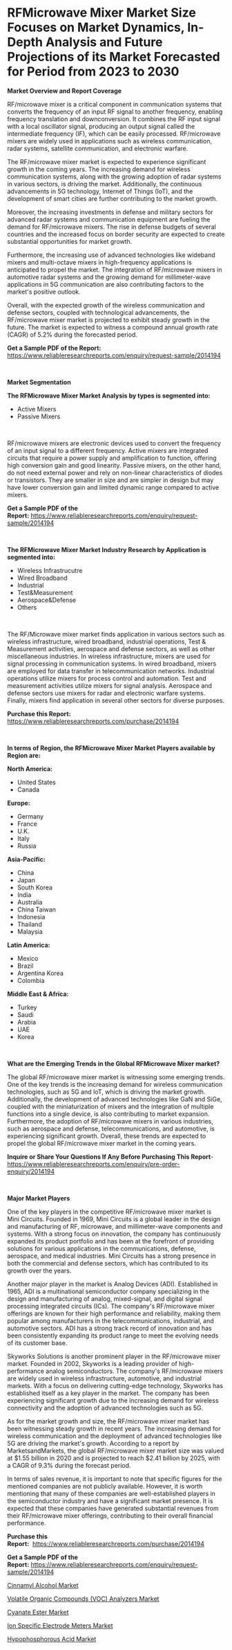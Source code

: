 <p><h1>RFMicrowave Mixer Market Size Focuses on Market Dynamics, In-Depth Analysis and Future Projections of its Market Forecasted for Period from 2023 to 2030</h1></p><p><strong>Market Overview and Report Coverage</strong></p>
<p><p>RF/microwave mixer is a critical component in communication systems that converts the frequency of an input RF signal to another frequency, enabling frequency translation and downconversion. It combines the RF input signal with a local oscillator signal, producing an output signal called the intermediate frequency (IF), which can be easily processed. RF/microwave mixers are widely used in applications such as wireless communication, radar systems, satellite communication, and electronic warfare.</p><p>The RF/microwave mixer market is expected to experience significant growth in the coming years. The increasing demand for wireless communication systems, along with the growing adoption of radar systems in various sectors, is driving the market. Additionally, the continuous advancements in 5G technology, Internet of Things (IoT), and the development of smart cities are further contributing to the market growth.</p><p>Moreover, the increasing investments in defense and military sectors for advanced radar systems and communication equipment are fueling the demand for RF/microwave mixers. The rise in defense budgets of several countries and the increased focus on border security are expected to create substantial opportunities for market growth.</p><p>Furthermore, the increasing use of advanced technologies like wideband mixers and multi-octave mixers in high-frequency applications is anticipated to propel the market. The integration of RF/microwave mixers in automotive radar systems and the growing demand for millimeter-wave applications in 5G communication are also contributing factors to the market's positive outlook.</p><p>Overall, with the expected growth of the wireless communication and defense sectors, coupled with technological advancements, the RF/microwave mixer market is projected to exhibit steady growth in the future. The market is expected to witness a compound annual growth rate (CAGR) of 5.2% during the forecasted period.</p></p>
<p><strong>Get a Sample PDF of the Report:</strong> <a href="https://www.reliableresearchreports.com/enquiry/request-sample/2014194">https://www.reliableresearchreports.com/enquiry/request-sample/2014194</a></p>
<p>&nbsp;</p>
<p><strong>Market Segmentation</strong></p>
<p><strong>The RFMicrowave Mixer Market Analysis by types is segmented into:</strong></p>
<p><ul><li>Active Mixers</li><li>Passive Mixers</li></ul></p>
<p>&nbsp;</p>
<p><p>RF/microwave mixers are electronic devices used to convert the frequency of an input signal to a different frequency. Active mixers are integrated circuits that require a power supply and amplification to function, offering high conversion gain and good linearity. Passive mixers, on the other hand, do not need external power and rely on non-linear characteristics of diodes or transistors. They are smaller in size and are simpler in design but may have lower conversion gain and limited dynamic range compared to active mixers.</p></p>
<p><strong>Get a Sample PDF of the Report:</strong>&nbsp;<a href="https://www.reliableresearchreports.com/enquiry/request-sample/2014194">https://www.reliableresearchreports.com/enquiry/request-sample/2014194</a></p>
<p>&nbsp;</p>
<p><strong>The RFMicrowave Mixer Market Industry Research by Application is segmented into:</strong></p>
<p><ul><li>Wireless Infrastrucutre</li><li>Wired Broadband</li><li>Industrial</li><li>Test&Measurement</li><li>Aerospace&Defense</li><li>Others</li></ul></p>
<p>&nbsp;</p>
<p><p>The RF/Microwave mixer market finds application in various sectors such as wireless infrastructure, wired broadband, industrial operations, Test & Measurement activities, aerospace and defense sectors, as well as other miscellaneous industries. In wireless infrastructure, mixers are used for signal processing in communication systems. In wired broadband, mixers are employed for data transfer in telecommunication networks. Industrial operations utilize mixers for process control and automation. Test and measurement activities utilize mixers for signal analysis. Aerospace and defense sectors use mixers for radar and electronic warfare systems. Finally, mixers find application in several other sectors for diverse purposes.</p></p>
<p><strong>Purchase this Report:</strong>&nbsp; <a href="https://www.reliableresearchreports.com/purchase/2014194">https://www.reliableresearchreports.com/purchase/2014194</a></p>
<p>&nbsp;</p>
<p><strong>In terms of Region, the RFMicrowave Mixer Market Players available by Region are:</strong></p>
<p>
    <p> <strong> North America: </strong>
        <ul>
            <li>United States</li>
            <li>Canada</li>
        </ul>
        </p> 
    <p> <strong> Europe: </strong>
        <ul>
            <li>Germany</li>
            <li>France</li>
            <li>U.K.</li>
            <li>Italy</li>
            <li>Russia</li>
        </ul>
        </p> 
    <p> <strong> Asia-Pacific: </strong>
        <ul>
            <li>China</li>
            <li>Japan</li>
            <li>South Korea</li>
            <li>India</li>
            <li>Australia</li>
            <li>China Taiwan</li>
            <li>Indonesia</li>
            <li>Thailand</li>
            <li>Malaysia</li>
        </ul>
        </p> 
    <p> <strong> Latin America: </strong>
        <ul>
            <li>Mexico</li>
            <li>Brazil</li>
            <li>Argentina Korea</li>
            <li>Colombia</li>
        </ul>
        </p> 
    <p> <strong> Middle East & Africa: </strong>
        <ul>
            <li>Turkey</li>
            <li>Saudi</li>
            <li>Arabia</li>
            <li>UAE</li>
            <li>Korea</li>
        </ul>
    </p>
    </p>
<p>&nbsp;</p>
<p><strong>What are the Emerging Trends in the Global RFMicrowave Mixer market?</strong></p>
<p><p>The global RF/microwave mixer market is witnessing some emerging trends. One of the key trends is the increasing demand for wireless communication technologies, such as 5G and IoT, which is driving the market growth. Additionally, the development of advanced technologies like GaN and SiGe, coupled with the miniaturization of mixers and the integration of multiple functions into a single device, is also contributing to market expansion. Furthermore, the adoption of RF/microwave mixers in various industries, such as aerospace and defense, telecommunications, and automotive, is experiencing significant growth. Overall, these trends are expected to propel the global RF/microwave mixer market in the coming years.</p></p>
<p><strong>Inquire or Share Your Questions If Any Before Purchasing This Report</strong>- <a href="https://www.reliableresearchreports.com/enquiry/pre-order-enquiry/2014194">https://www.reliableresearchreports.com/enquiry/pre-order-enquiry/2014194</a></p>
<p>&nbsp;</p>
<p><strong>Major Market Players</strong></p>
<p><p>One of the key players in the competitive RF/microwave mixer market is Mini Circuits. Founded in 1969, Mini Circuits is a global leader in the design and manufacturing of RF, microwave, and millimeter-wave components and systems. With a strong focus on innovation, the company has continuously expanded its product portfolio and has been at the forefront of providing solutions for various applications in the communications, defense, aerospace, and medical industries. Mini Circuits has a strong presence in both the commercial and defense sectors, which has contributed to its growth over the years.</p><p>Another major player in the market is Analog Devices (ADI). Established in 1965, ADI is a multinational semiconductor company specializing in the design and manufacturing of analog, mixed-signal, and digital signal processing integrated circuits (ICs). The company's RF/microwave mixer offerings are known for their high performance and reliability, making them popular among manufacturers in the telecommunications, industrial, and automotive sectors. ADI has a strong track record of innovation and has been consistently expanding its product range to meet the evolving needs of its customer base.</p><p>Skyworks Solutions is another prominent player in the RF/microwave mixer market. Founded in 2002, Skyworks is a leading provider of high-performance analog semiconductors. The company's RF/microwave mixers are widely used in wireless infrastructure, automotive, and industrial markets. With a focus on delivering cutting-edge technology, Skyworks has established itself as a key player in the market. The company has been experiencing significant growth due to the increasing demand for wireless connectivity and the adoption of advanced technologies such as 5G.</p><p>As for the market growth and size, the RF/microwave mixer market has been witnessing steady growth in recent years. The increasing demand for wireless communication and the deployment of advanced technologies like 5G are driving the market's growth. According to a report by MarketsandMarkets, the global RF/microwave mixer market size was valued at $1.55 billion in 2020 and is projected to reach $2.41 billion by 2025, with a CAGR of 9.3% during the forecast period.</p><p>In terms of sales revenue, it is important to note that specific figures for the mentioned companies are not publicly available. However, it is worth mentioning that many of these companies are well-established players in the semiconductor industry and have a significant market presence. It is expected that these companies have generated substantial revenues from their RF/microwave mixer offerings, contributing to their overall financial performance.</p></p>
<p><strong>Purchase this Report:</strong>&nbsp;&nbsp;<a href="https://www.reliableresearchreports.com/purchase/2014194">https://www.reliableresearchreports.com/purchase/2014194</a></p>
<p></p>
<p><strong>Get a Sample PDF of the Report:</strong>&nbsp;<a href="https://www.reliableresearchreports.com/enquiry/request-sample/2014194">https://www.reliableresearchreports.com/enquiry/request-sample/2014194</a></p>
<p><p><a href="https://medium.com/@krithi.reportprime/cinnamyl-alcohol-market-trends-forecast-and-competitive-analysis-to-2030-96773ee94984">Cinnamyl Alcohol Market</a></p><p><a href="https://github.com/prosalinda88/Market-Research-Report-List-1/blob/main/volatile-organic-compounds-voc-analyzers-market.md">Volatile Organic Compounds (VOC) Analyzers Market</a></p><p><a href="https://medium.com/@shivangi.reportprime/cyanate-ester-market-insights-into-market-cagr-market-trends-and-growth-strategies-828796f217b9">Cyanate Ester Market</a></p><p><a href="https://github.com/jonneygiverf/Market-Research-Report-List-1/blob/main/ion-specific-electrode-meters-market.md">Ion Specific Electrode Meters Market</a></p><p><a href="https://medium.com/@sheetal.reportprime/hypophosphorous-acid-nbsp-market-focuses-on-market-share-size-and-projected-forecast-till-2030-e7dd6dd49fc5">Hypophosphorous Acid Market</a></p></p>